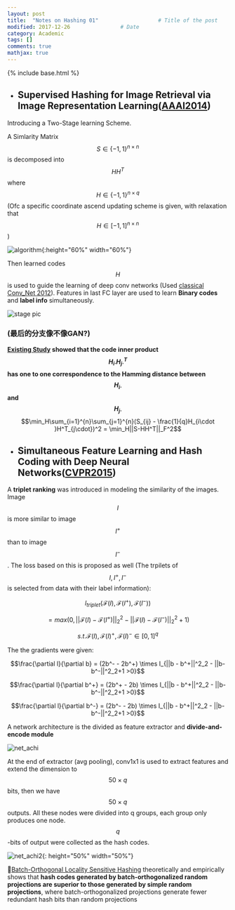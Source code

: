 ```yaml
---
layout: post
title:  "Notes on Hashing 01"					# Title of the post
modified: 2017-12-26				# Date
category: Academic
tags: []
comments: true
mathjax: true
---
```

{% include base.html %}
* ## Supervised Hashing for Image Retrieval via Image Representation Learning([AAAI2014](http://www.iis.sinica.edu.tw/~kevinlin311.tw/cvprw15.pdf "AAAI2017"))

Introducing a Two-Stage learning Scheme.

A Simlarity Matrix $$S \in \{-1,1\}^{n\times n}$$ is decomposed into $$HH^T$$ where $$H \in \{-1,1\}^{n\times q}$$ (Ofc a specific coordinate ascend updating scheme is given, with relaxation that $$H \in [-1,1]^{n\times n}$$)

![algorithm](http://p1k0vaa5f.bkt.clouddn.com/2017-12-26_AAAI_1.png){:height="60%" width="60%"}

Then learned codes $$H$$ is used to guide the learning of deep conv networks (Used [classical Conv_Net 2012](https://papers.nips.cc/paper/4824-imagenet-classification-with-deep-convolutional-neural-networks.pdf)). Features in last FC layer are used to learn **Binary codes** and **label info** simultaneously.

![stage pic](http://p1k0vaa5f.bkt.clouddn.com/2017-12-26_AAAI_2.png)
### (最后的分支像不像GAN?)

**[Existing Study](http://www.yugangjiang.info/publication/CVPR12-KSH.pdf) showed that the code inner product $$H_{i\cdot }H^T_{j\cdot}$$ has one to one correspondence to the Hamming distance between $$H_{i\cdot }$$ and $$H_{j\cdot}$$**
$$\min_H\sum_{i=1}^{n}\sum_{j=1}^{n}(S_{ij} - \frac{1}{q}H_{i\cdot }H^T_{j\cdot})^2 = \min_H||S-HH^T||_F^2$$



* ## Simultaneous Feature Learning and Hash Coding with Deep Neural Networks([CVPR2015](http://arxiv.org/pdf/1504.03410v1.pdf "CVPR2015"))

A **triplet ranking** was introduced in modeling the similarity of the images. Image $$I$$ is more similar to image$$I^+$$ than to image $$I^{-}$$. The loss based on this is proposed as well (The trpilets of $$I, I^+, I^-$$ is selected from data with their label information): 

$$l_{triplet}(\mathcal{F}(I),\mathcal{F}(I^+),\mathcal{F}(I^-))$$ 

$$=max(0,||\mathcal{F}(I) - \mathcal{F}(I^+)||^2_2 - ||\mathcal{F}(I) - \mathcal{F}(I^-)||^2_2 + 1 )$$

$$s.t. \mathcal{F}(I), \mathcal{F}(I)^+, \mathcal{F}(I)^- \in [0,1]^q$$

The the gradients were given:

$$\frac{\partial l}{\partial b} = (2b^- - 2b^+) \times I_{||b - b^+||^2_2 - ||b-b^-||^2_2+1 >0}$$

$$\frac{\partial l}{\partial b^+} = (2b^+ - 2b) \times I_{||b - b^+||^2_2 - ||b-b^-||^2_2+1 >0}$$

$$\frac{\partial l}{\partial b^-} = (2b^- - 2b) \times I_{||b - b^+||^2_2 - ||b-b^-||^2_2+1 >0}$$

A network architecture is the divided as feature extractor and **divide-and-encode module**

![net_achi](http://p1k0vaa5f.bkt.clouddn.com/2017-12-26_net_ach.png)

At the end of extractor (avg pooling), conv1x1 is used to extract features and extend the dimension to $$50 \times q$$ bits, then we have $$50 \times q$$ outputs. All these nodes were divided into q groups, each group only produces one node. $$q$$-bits of output were collected as the hash codes.

![net_achi2](http://p1k0vaa5f.bkt.clouddn.com/2017-12-26_net_ach2.png){: height="50%" width="50%"}

[Batch-Orthogonal Locality Sensitive Hashing](http://ieeexplore.ieee.org/abstract/document/6783789/) theoretically and empirically shows that **hash codes generated by batch-orthogonalized random projections are superior to those generated by simple random projections**, where batch-orthogonalized projections generate fewer redundant hash bits than random projections